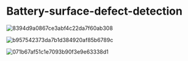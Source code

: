 # Battery-surface-defect-detection

![8394d9a0867ce3abf4c22da7f60ab308](./8394d9a0867ce3abf4c22da7f60ab308.png)

![b957542373da7b1d384920af85b6789c](./b957542373da7b1d384920af85b6789c.png)

![071b67af51c1e7093b90f3e9e63338d1](./071b67af51c1e7093b90f3e9e63338d1.png)